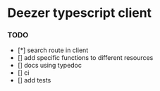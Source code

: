 # Deezer typescript client

### TODO
  - [*] search route in client
  - [] add specific functions to different resources
  - [] docs using typedoc
  - [] ci
  - [] add tests